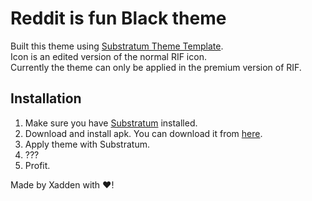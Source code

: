 # Reddit is fun Black theme

Built this theme using [Substratum Theme Template](https://github.com/substratum/template).  
Icon is an edited version of the normal RIF icon.  
Currently the theme can only be applied in the premium version of RIF.  

## Installation
1. Make sure you have [Substratum](https://play.google.com/store/apps/details?id=projekt.substratum&hl=en) installed.
2. Download and install apk. You can download it from [here](https://github.com/xadden/rif-black/releases).
3. Apply theme with Substratum.
4. ???
5. Profit.


Made by Xadden with ❤!
